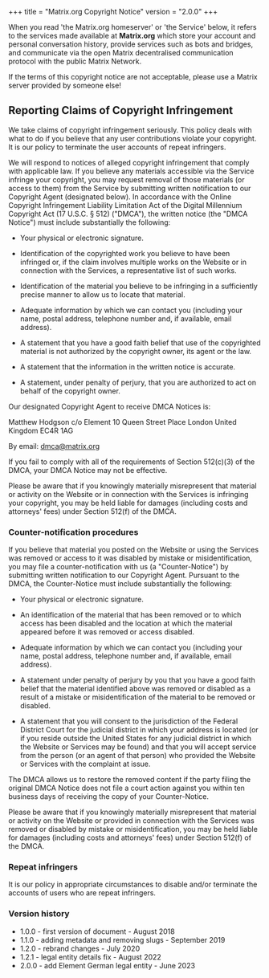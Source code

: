 +++
title = "Matrix.org Copyright Notice"
version = "2.0.0"
+++

When you read 'the Matrix.org homeserver' or 'the Service' below,
it refers to the services made available at **Matrix.org** which store your account and personal conversation history,
provide services such as bots and bridges, and communicate via the open Matrix decentralised communication protocol
with the public Matrix Network.

If the terms of this copyright notice are not acceptable, please use a Matrix server provided by someone else!

## Reporting Claims of Copyright Infringement

We take claims of copyright infringement seriously.
This policy deals with what to do if you believe that any user contributions violate your copyright.
It is our policy to terminate the user accounts of repeat infringers.

We will respond to notices of alleged copyright infringement that comply with applicable law.
If you believe any materials accessible via the Service infringe your copyright,
you may request removal of those materials (or access to them)
from the Service by submitting written notification to our Copyright Agent (designated below).
In accordance with the
Online Copyright Infringement Liability Limitation Act of
the Digital Millennium Copyright Act (17 U.S.C. § 512) ("DMCA"),
the written notice (the "DMCA Notice") must include substantially the following:

* Your physical or electronic signature.

* Identification of the copyrighted work you believe to have been infringed or,
  if the claim involves multiple works on the Website or in connection with the Services, a representative list of such works.

* Identification of the material you believe to be infringing in
  a sufficiently precise manner to allow us to locate that material.

* Adequate information by which we can contact you (including your name,
  postal address, telephone number and, if available, email address).

* A statement that you have a good faith belief that use of the
  copyrighted material is not authorized by the copyright owner, its agent or the law.

* A statement that the information in the written notice is accurate.

* A statement, under penalty of perjury, that you are authorized to act on behalf of the copyright owner.

Our designated Copyright Agent to receive DMCA Notices is:

Matthew Hodgson
c/o Element
10 Queen Street Place
London
United Kingdom
EC4R 1AG

By email: <dmca@matrix.org>

If you fail to comply with all of the requirements of Section 512(c)(3) of the DMCA, your DMCA Notice may not be effective.

Please be aware that if you knowingly materially misrepresent that material or
activity on the Website or in connection with the Services is infringing your copyright,
you may be held liable for damages (including costs and attorneys' fees) under Section 512(f) of the DMCA.

### Counter-notification procedures

If you believe that material you posted on the Website or using the Services was removed or
access to it was disabled by mistake or misidentification,
you may file a counter-notification with us (a "Counter-Notice") by submitting
written notification to our Copyright Agent. Pursuant to the DMCA, the Counter-Notice must include substantially the following:

* Your physical or electronic signature.

* An identification of the material that has been removed or
to which access has been disabled and the location at which the material appeared before it was removed or access disabled.

* Adequate information by which we can contact you (including your name, postal address,
  telephone number and, if available, email address).

* A statement under penalty of perjury by you that you have a good faith belief
  that the material identified above was removed or disabled as a result of a mistake or
  misidentification of the material to be removed or disabled.

* A statement that you will consent to the jurisdiction of the
  Federal District Court for the judicial district in which your address is located
  (or if you reside outside the United States for any judicial district in which the Website or Services may be found)
  and that you will accept service from the person (or an agent of that person) who
  provided the Website or Services with the complaint at issue.

The DMCA allows us to restore the removed content if the party filing the original
DMCA Notice does not file a court action against you within ten business days of receiving the copy of your Counter-Notice.

Please be aware that if you knowingly materially misrepresent that material or activity on the Website or provided in
connection with the Services was removed or disabled by mistake or misidentification,
you may be held liable for damages (including costs and attorneys' fees) under Section 512(f) of the DMCA.

### Repeat infringers

It is our policy in appropriate circumstances to disable and/or terminate the accounts of users who are repeat infringers.

### Version history

* 1.0.0 - first version of document - August 2018
* 1.1.0 - adding metadata and removing slugs - September 2019
* 1.2.0 - rebrand changes - July 2020
* 1.2.1 - legal entity details fix - August 2022
* 2.0.0 - add Element German legal entity - June 2023
